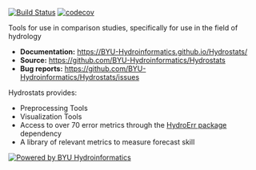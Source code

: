 [![Build Status](https://travis-ci.org/BYU-Hydroinformatics/Hydrostats.svg?branch=master)](https://travis-ci.org/BYU-Hydroinformatics/Hydrostats)
[![codecov](https://codecov.io/gh/BYU-Hydroinformatics/Hydrostats/branch/master/graph/badge.svg)](https://codecov.io/gh/BYU-Hydroinformatics/Hydrostats)

Tools for use in comparison studies, specifically for use in the field of hydrology

- **Documentation:** https://BYU-Hydroinformatics.github.io/Hydrostats/
- **Source:** https://github.com/BYU-Hydroinformatics/Hydrostats
- **Bug reports:** https://github.com/BYU-Hydroinformatics/Hydrostats/issues

Hydrostats provides:

- Preprocessing Tools
- Visualization Tools
- Access to over 70 error metrics through the [HydroErr package](https://github.com/BYU-Hydroinformatics/HydroErr) dependency
- A library of relevant metrics to measure forecast skill

[![Powered by BYU Hydroinformatics](https://img.shields.io/badge/powered%20by-BYU%20HydroInformatics-blue.svg)](http://worldwater.byu.edu/)
